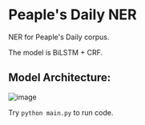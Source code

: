 # Peaple's Daily NER
NER for Peaple's Daily corpus. 

The model is BiLSTM + CRF. 

## Model Architecture:
![image](https://user-images.githubusercontent.com/37136730/156741005-fc2a69db-087a-4632-9b5a-152cd1777530.png)



Try `python main.py` to run code.
